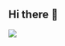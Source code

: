 ## Hi there 👋
<img src="https://img.shields.io/badge/react-20232a.svg?style=for-the-badge&logo=react&logoColor=61DAFB" />
<!--
**SangHeonShin/SangHeonShin** is a ✨ _special_ ✨ repository because its `README.md` (this file) appears on your GitHub profile.

Here are some ideas to get you started:

- 🔭 I’m currently working on ...
- 🌱 I’m currently learning ...
- 👯 I’m looking to collaborate on ...
- 🤔 I’m looking for help with ...
- 💬 Ask me about ...
- 📫 How to reach me: ...
- 😄 Pronouns: ...
- ⚡ Fun fact: ...
-->

